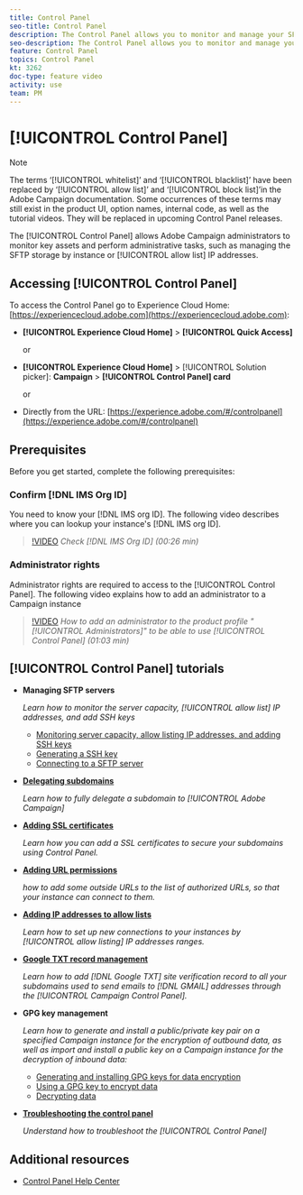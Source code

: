 ```yaml
---
title: Control Panel
seo-title: Control Panel
description: The Control Panel allows you to monitor and manage your SFTP storage by instance and allow list IP addresses.
seo-description: The Control Panel allows you to monitor and manage your SFTP storage by instance and allow list IP addresses.
feature: Control Panel
topics: Control Panel
kt: 3262
doc-type: feature video
activity: use
team: PM
---
```


# [!UICONTROL Control Panel]

>[!NOTE]
>
>The terms ‘[!UICONTROL whitelist]’ and ‘[!UICONTROL blacklist]’ have been replaced by ‘[!UICONTROL allow list]’ and ‘[!UICONTROL block list]’in the Adobe Campaign documentation. 
>Some occurrences of these terms may still exist in the product UI, option names, internal code, as well as the tutorial videos. They will be replaced in upcoming Control Panel releases.

The [!UICONTROL Control Panel] allows Adobe Campaign administrators to monitor key assets and perform administrative tasks, such as managing the SFTP storage by instance or [!UICONTROL allow list] IP addresses.

## Accessing [!UICONTROL Control Panel]

To access the Control Panel go to Experience Cloud Home: [https://experiencecloud.adobe.com](https://experiencecloud.adobe.com):

* **[!UICONTROL Experience Cloud Home]** > **[!UICONTROL Quick Access]**
  
  or
* **[!UICONTROL Experience Cloud Home]**  > [!UICONTROL Solution picker]: **Campaign** > **[!UICONTROL Control Panel] card**
  
  or

* Directly from the URL: [https://experience.adobe.com/#/controlpanel](https://experience.adobe.com/#/controlpanel)

## Prerequisites

Before you get started, complete the following prerequisites:

### Confirm [!DNL IMS Org ID]

You need to know your [!DNL IMS org ID]. The following video describes where you can lookup your instance's [!DNL IMS org ID].

>[!VIDEO](https://video.tv.adobe.com/v/27183?quality=12)
*Check [!DNL IMS Org ID] (00:26 min)*

### Administrator rights

Administrator rights are required to access to the [!UICONTROL Control Panel].
The following video explains how to add an administrator to a Campaign instance

>[!VIDEO](https://video.tv.adobe.com/v/27147?quality=12)
*How to add an administrator to the product profile "[!UICONTROL Administrators]" to be able to use [!UICONTROL Control Panel] (01:03 min)*

## [!UICONTROL Control Panel] tutorials

* **Managing SFTP servers**

    *Learn how to monitor the server capacity, [!UICONTROL allow list] IP addresses, and add SSH keys*

  * [Monitoring server capacity, allow listing IP addresses, and adding SSH keys](/help/monitoring-campaign-classic/control-panel/monitoring-server-capacity-allow-listing-adding-ssh-key.md)
   * [Generating a SSH key](/help/monitoring-campaign-classic/control-panel/generate-ssh-key.md)
   * [Connecting to a SFTP server](/help/monitoring-campaign-classic/control-panel/connect-to-sftp-server.md)
  
* **[Delegating subdomains](/help/monitoring-campaign-classic/control-panel/subdomain-delegation.md)**

    *Learn how to fully delegate a subdomain to [!UICONTROL Adobe Campaign]*

* **[Adding SSL certificates](/help/monitoring-campaign-classic/control-panel/adding-ssl-certificates.md)**

    *Learn how you can add a SSL certificates to secure your subdomains using Control Panel.*

* **[Adding URL permissions](/help/monitoring-campaign-classic/control-panel/adding-url-permissions.md)**

    *how to add some outside URLs to the list of authorized URLs, so that your instance can connect to them.*

* **[Adding IP addresses to allow lists](/help/monitoring-campaign-classic/control-panel/ip-allow-listing.md)**

    *Learn how to set up new connections to your instances by [!UICONTROL allow listing] IP addresses ranges.*

* **[Google TXT record management](/help/monitoring-campaign-classic/control-panel/google-txt-record-management.md)**

    *Learn how to add [!DNL Google TXT] site verification record to all your subdomains used to send emails to [!DNL GMAIL] addresses through the [!UICONTROL Campaign Control Panel].*

* **GPG key management**

    *Learn how to generate and install a public/private key pair on a specified Campaign instance for the encryption of outbound data, as well as import and install a public key on a Campaign instance for the decryption of inbound data:*

  * [Generating and installing GPG keys for data encryption](./gpg-key-management/generating-and-installing-gpg-keys-for-data-encryption.md)
  * [Using a GPG key to encrypt data](./gpg-key-management/using-a-gpg-key-to-encrypt-data.md)
  * [Decrypting data](./gpg-key-management/decrypting-data.md)

* **[Troubleshooting the control panel](/help/monitoring-campaign-classic/control-panel/trouble-shooting.md)**

    *Understand how to troubleshoot the [!UICONTROL Control Panel]*

## Additional resources

* [Control Panel Help Center](https://docs.adobe.com/content/help/en/control-panel/using/control-panel-home.html)
